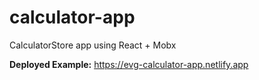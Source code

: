 # calculator-app
CalculatorStore app using React + Mobx

**Deployed Example:**  https://evg-calculator-app.netlify.app
